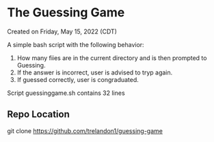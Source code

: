 
# The Guessing Game

Created on Friday, May 15, 2022 (CDT)

A simple bash script with the following behavior:
1. How many fiies are in the current directory and is then prompted to Guessing.
2. If the answer is incorrect, user is advised to tryp again.
3. If guessed correctly, user is congraduated.

Script guessinggame.sh contains 32 lines

## Repo Location

git clone https://github.com/trelandon1/guessing-game



